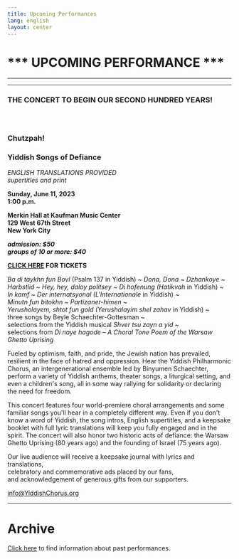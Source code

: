 ```yaml
---
title: Upcoming Performances
lang: english
layout: center
---
```


# *** UPCOMING PERFORMANCE ***

_____

*********

### THE CONCERT TO BEGIN OUR SECOND HUNDRED YEARS!
### &nbsp;
### Chutzpah!
### Yiddish Songs of Defiance

*ENGLISH TRANSLATIONS PROVIDED*  
*supertitles and print*

**Sunday, June 11, 2023  
1:00 p.m.**

**Merkin Hall at Kaufman Music Center  
129 West 67th Street  
New York City**

**_admission: $50_**  
**_groups of 10 or more: $40_**  

**[CLICK HERE](https://www.kaufmanmusiccenter.org/mch/event/chutzpah-yiddish-songs-of-defiance/) FOR TICKETS**  

*Ba di taykhn fun Bovl* (Psalm 137 in Yiddish) ~ *Dona, Dona ~ Dzhankoye ~  
Harbstlid ~ Hey, hey, daloy politsey ~ Di hofenung (Hatikvah* in Yiddish) ~  
*In kamf ~ Der internatsyonal (L'Internationale* in Yiddish) ~  
*Minutn fun bitokhn ~ Partizaner-himen ~  
Yerusholayem, shtot fun gold (Yerushalayim shel zahav* in Yiddish) ~  
three songs by Beyle Schaechter-Gottesman ~  
selections from the Yiddish musical *Shver tsu zayn a yid* ~  
selections from *Di naye hagode – A Choral Tone Poem of the Warsaw Ghetto Uprising*  

Fueled by optimism, faith, and pride, the Jewish nation has prevailed, resilient in the face of hatred and oppression.  Hear the Yiddish Philharmonic Chorus, an intergenerational ensemble led by Binyumen Schaechter, perform a variety of Yiddish anthems, theater songs, a liturgical setting, and even a children's song, all in some way rallying for solidarity or declaring the need for freedom.  

This concert features four world-premiere choral arrangements and some familiar songs you'll hear in a completely different way.  Even if you don't know a word of Yiddish, the song intros, English supertitles, and a keepsake booklet with full lyric translations will keep you fully engaged and in the spirit.  The concert will also honor two historic acts of defiance: the Warsaw Ghetto Uprising (80 years ago) and the founding of Israel (75 years ago).  

Our live audience will receive a keepsake journal with lyrics and translations,  
celebratory and commemorative ads placed by our fans,  
and acknowledgement of generous gifts from our supporters.

[info@YiddishChorus.org](mailto:info@yiddishchorus.org)  

_____

# Archive

[Click here](concerts_archive.html) to find information about past performances.
